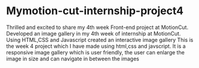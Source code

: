 # Mymotion-cut-internship-project4
Thrilled and excited to share my 4th week Front-end project at MotionCut. Developed an image gallery in my 4th week of internship at MotionCut. Using HTML,CSS and Javascript created an interactive image gallery
This is the week 4 project which I have made using html,css and javscript.
It is a responsive image gallery which is user friendly, the user can enlarge the image in size and can navigate in between the images

